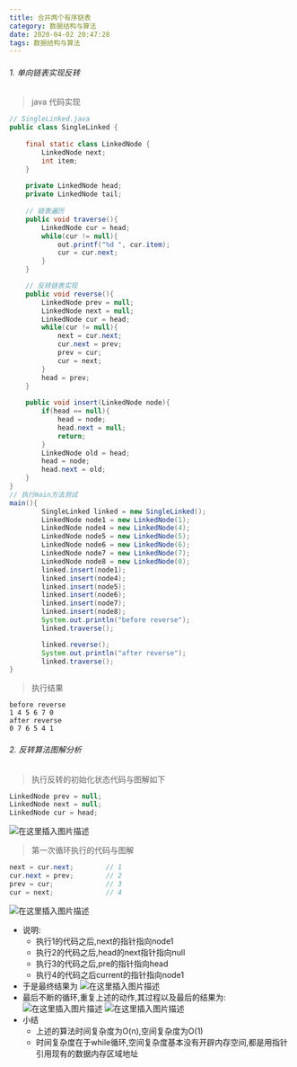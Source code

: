 ```yaml
---
title: 合并两个有序链表
category: 数据结构与算法
date: 2020-04-02 20:47:28
tags: 数据结构与算法
---
```


<!-- more -->



###### 1. 单向链表实现反转
> java 代码实现

```java
// SingleLinked.java
public class SingleLinked {
	
	final static class LinkedNode {
		LinkedNode next;
		int item;
	}
	
	private LinkedNode head;
	private LinkedNode tail;
	
	// 链表遍历
	public void traverse(){
		LinkedNode cur = head;
		while(cur != null){
			out.printf("%d ", cur.item);
			cur = cur.next;
		}
	}	

	// 反转链表实现
	public void reverse(){
		LinkedNode prev = null;
		LinkedNode next = null;
		LinkedNode cur = head;
		while(cur != null){
			next = cur.next;
			cur.next = prev;
			prev = cur;
			cur = next;
		}
		head = prev;
	}
	
	public void insert(LinkedNode node){
		if(head == null){
			head = node;
			head.next = null;
			return;
		}
		LinkedNode old = head;
		head = node;
		head.next = old;
	}
}
// 执行main方法测试
main(){
		SingleLinked linked = new SingleLinked();
		LinkedNode node1 = new LinkedNode(1);
		LinkedNode node4 = new LinkedNode(4);
        LinkedNode node5 = new LinkedNode(5);
        LinkedNode node6 = new LinkedNode(6);
        LinkedNode node7 = new LinkedNode(7);
        LinkedNode node8 = new LinkedNode(0);
        linked.insert(node1);
        linked.insert(node4);
        linked.insert(node5);
        linked.insert(node6);
        linked.insert(node7);
        linked.insert(node8);
        System.out.println("before reverse");
        linked.traverse();

        linked.reverse();
        System.out.println("after reverse");
        linked.traverse();
}
```

> 执行结果

```text
before reverse
1 4 5 6 7 0 
after reverse
0 7 6 5 4 1 
```

###### 2. 反转算法图解分析
> 执行反转的初始化状态代码与图解如下
```java
LinkedNode prev = null;
LinkedNode next = null;
LinkedNode cur = head;
```
![在这里插入图片描述](https://img-blog.csdnimg.cn/20200207215728963.png?x-oss-process=image/watermark,type_ZmFuZ3poZW5naGVpdGk,shadow_10,text_aHR0cHM6Ly9ibG9nLmNzZG4ubmV0L3dpbmRfNjAy,size_16,color_FFFFFF,t_70)
> 第一次循环执行的代码与图解
```java
next = cur.next;		// 1
cur.next = prev;		// 2
prev = cur;				// 3
cur = next;				// 4
```
![在这里插入图片描述](https://img-blog.csdnimg.cn/20200207220216370.png?x-oss-process=image/watermark,type_ZmFuZ3poZW5naGVpdGk,shadow_10,text_aHR0cHM6Ly9ibG9nLmNzZG4ubmV0L3dpbmRfNjAy,size_16,color_FFFFFF,t_70)
- 说明:
	- 执行1的代码之后,next的指针指向node1
	- 执行2的代码之后,head的next指针指向null
	- 执行3的代码之后,pre的指针指向head
	- 执行4的代码之后current的指针指向node1
- 于是最终结果为
![在这里插入图片描述](https://img-blog.csdnimg.cn/20200207220439761.png?x-oss-process=image/watermark,type_ZmFuZ3poZW5naGVpdGk,shadow_10,text_aHR0cHM6Ly9ibG9nLmNzZG4ubmV0L3dpbmRfNjAy,size_16,color_FFFFFF,t_70)
- 最后不断的循环,重复上述的动作,其过程以及最后的结果为:
![在这里插入图片描述](https://img-blog.csdnimg.cn/20200207220704888.png?x-oss-process=image/watermark,type_ZmFuZ3poZW5naGVpdGk,shadow_10,text_aHR0cHM6Ly9ibG9nLmNzZG4ubmV0L3dpbmRfNjAy,size_16,color_FFFFFF,t_70)
![在这里插入图片描述](https://img-blog.csdnimg.cn/20200207220916455.png?x-oss-process=image/watermark,type_ZmFuZ3poZW5naGVpdGk,shadow_10,text_aHR0cHM6Ly9ibG9nLmNzZG4ubmV0L3dpbmRfNjAy,size_16,color_FFFFFF,t_70)
- 小结
	- 上述的算法时间复杂度为O(n),空间复杂度为O(1)
	- 时间复杂度在于while循环,空间复杂度基本没有开辟内存空间,都是用指针引用现有的数据内存区域地址